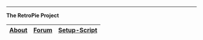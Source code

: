 ----
**The RetroPie Project**

[About](https://retropie.org.uk/)  | [Forum](https://retropie.org.uk/forum/)   |  [Setup-Script](https://github.com/RetroPie/RetroPie-Setup)
--------|----------|---------


